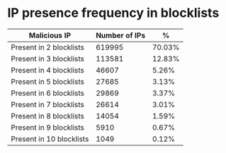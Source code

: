 # IP presence frequency in blocklists
| Malicious IP | Number of IPs | % |
|----|----|----|
| Present in 2 blocklists | 619995 | 70.03% |
| Present in 3 blocklists | 113581 | 12.83% |
| Present in 4 blocklists | 46607 | 5.26% |
| Present in 5 blocklists | 27685 | 3.13% |
| Present in 6 blocklists | 29869 | 3.37% |
| Present in 7 blocklists | 26614 | 3.01% |
| Present in 8 blocklists | 14054 | 1.59% |
| Present in 9 blocklists | 5910 | 0.67% |
| Present in 10 blocklists | 1049 | 0.12% |
